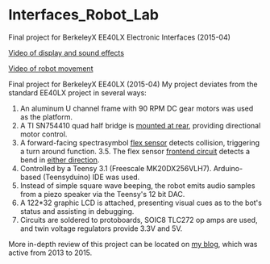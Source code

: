 # Interfaces_Robot_Lab
Final project for BerkeleyX EE40LX Electronic Interfaces (2015-04)

[Video of display and sound effects](https://www.youtube.com/watch?v=8A6rcPg1f8o)

[Video of robot movement](https://www.youtube.com/watch?v=O2uhIjSmHSg)

Final project for BerkeleyX EE40LX (2015-04)
My project deviates from the standard EE40LX project in several ways:

1. An aluminum U channel frame with 90 RPM DC gear motors was used as the platform.
2. A TI SN754410 quad half bridge is [mounted at rear](https://github.com/cms-/Interfaces_Robot_Lab/blob/master/GGM5Umn.jpg), providing directional motor control.
3. A forward-facing spectrasymbol [flex sensor](https://github.com/cms-/Interfaces_Robot_Lab/blob/master/qsmzJAh.jpg) detects collision, triggering a turn around function.
3.5. The flex sensor [frontend circuit](https://github.com/cms-/Interfaces_Robot_Lab/blob/master/8LE9uAw.png) detects a bend in [either direction](https://github.com/cms-/Interfaces_Robot_Lab/blob/master/LsIqCDJ.png).
4. Controlled by a Teensy 3.1 (Freescale MK20DX256VLH7). Arduino-based (Teensyduino) IDE was used.
5. Instead of simple square wave beeping, the robot emits audio samples from a piezo speaker via the Teensy's 12 bit DAC.
6. A 122*32 graphic LCD is attached, presenting visual cues as to the bot's status and assisting in debugging.
7. Circuits are soldered to protoboards, SOIC8 TLC272 op amps are used, and twin voltage regulators provide 3.3V and 5V.

More in-depth review of this project can be located on [my blog](https://hellocrispyking.wordpress.com/), which was active from 2013 to 2015.
